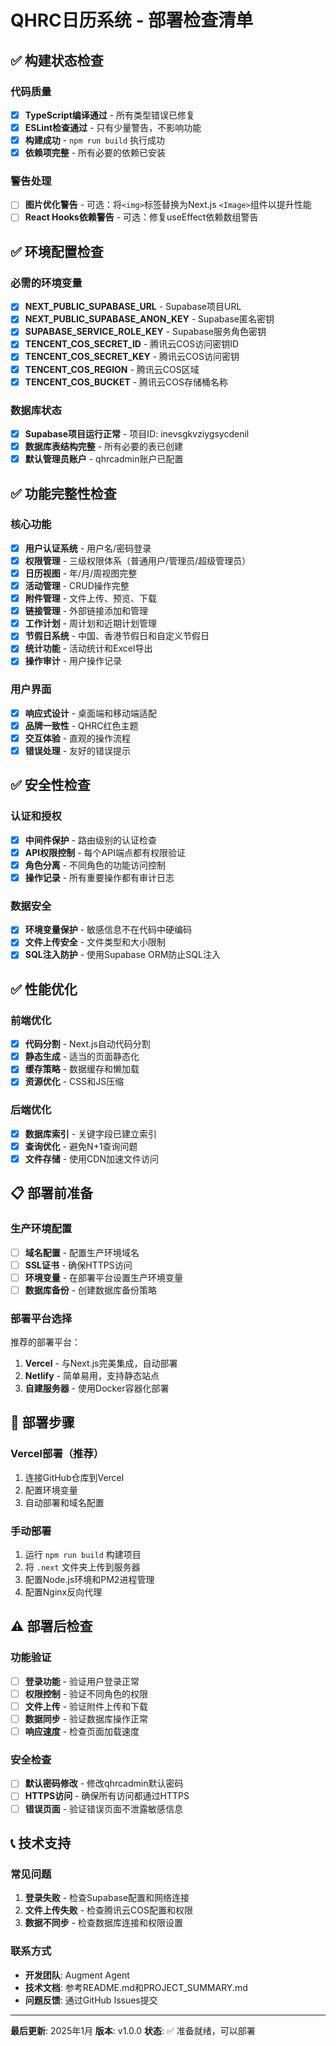 # QHRC日历系统 - 部署检查清单

## ✅ 构建状态检查

### 代码质量
- [x] **TypeScript编译通过** - 所有类型错误已修复
- [x] **ESLint检查通过** - 只有少量警告，不影响功能
- [x] **构建成功** - `npm run build` 执行成功
- [x] **依赖项完整** - 所有必要的依赖已安装

### 警告处理
- [ ] **图片优化警告** - 可选：将`<img>`标签替换为Next.js `<Image>`组件以提升性能
- [ ] **React Hooks依赖警告** - 可选：修复useEffect依赖数组警告

## ✅ 环境配置检查

### 必需的环境变量
- [x] **NEXT_PUBLIC_SUPABASE_URL** - Supabase项目URL
- [x] **NEXT_PUBLIC_SUPABASE_ANON_KEY** - Supabase匿名密钥
- [x] **SUPABASE_SERVICE_ROLE_KEY** - Supabase服务角色密钥
- [x] **TENCENT_COS_SECRET_ID** - 腾讯云COS访问密钥ID
- [x] **TENCENT_COS_SECRET_KEY** - 腾讯云COS访问密钥
- [x] **TENCENT_COS_REGION** - 腾讯云COS区域
- [x] **TENCENT_COS_BUCKET** - 腾讯云COS存储桶名称

### 数据库状态
- [x] **Supabase项目运行正常** - 项目ID: inevsgkvziygsycdenil
- [x] **数据库表结构完整** - 所有必要的表已创建
- [x] **默认管理员账户** - qhrcadmin账户已配置

## ✅ 功能完整性检查

### 核心功能
- [x] **用户认证系统** - 用户名/密码登录
- [x] **权限管理** - 三级权限体系（普通用户/管理员/超级管理员）
- [x] **日历视图** - 年/月/周视图完整
- [x] **活动管理** - CRUD操作完整
- [x] **附件管理** - 文件上传、预览、下载
- [x] **链接管理** - 外部链接添加和管理
- [x] **工作计划** - 周计划和近期计划管理
- [x] **节假日系统** - 中国、香港节假日和自定义节假日
- [x] **统计功能** - 活动统计和Excel导出
- [x] **操作审计** - 用户操作记录

### 用户界面
- [x] **响应式设计** - 桌面端和移动端适配
- [x] **品牌一致性** - QHRC红色主题
- [x] **交互体验** - 直观的操作流程
- [x] **错误处理** - 友好的错误提示

## ✅ 安全性检查

### 认证和授权
- [x] **中间件保护** - 路由级别的认证检查
- [x] **API权限控制** - 每个API端点都有权限验证
- [x] **角色分离** - 不同角色的功能访问控制
- [x] **操作记录** - 所有重要操作都有审计日志

### 数据安全
- [x] **环境变量保护** - 敏感信息不在代码中硬编码
- [x] **文件上传安全** - 文件类型和大小限制
- [x] **SQL注入防护** - 使用Supabase ORM防止SQL注入

## ✅ 性能优化

### 前端优化
- [x] **代码分割** - Next.js自动代码分割
- [x] **静态生成** - 适当的页面静态化
- [x] **缓存策略** - 数据缓存和懒加载
- [x] **资源优化** - CSS和JS压缩

### 后端优化
- [x] **数据库索引** - 关键字段已建立索引
- [x] **查询优化** - 避免N+1查询问题
- [x] **文件存储** - 使用CDN加速文件访问

## 📋 部署前准备

### 生产环境配置
- [ ] **域名配置** - 配置生产环境域名
- [ ] **SSL证书** - 确保HTTPS访问
- [ ] **环境变量** - 在部署平台设置生产环境变量
- [ ] **数据库备份** - 创建数据库备份策略

### 部署平台选择
推荐的部署平台：
1. **Vercel** - 与Next.js完美集成，自动部署
2. **Netlify** - 简单易用，支持静态站点
3. **自建服务器** - 使用Docker容器化部署

## 🚀 部署步骤

### Vercel部署（推荐）
1. 连接GitHub仓库到Vercel
2. 配置环境变量
3. 自动部署和域名配置

### 手动部署
1. 运行 `npm run build` 构建项目
2. 将 `.next` 文件夹上传到服务器
3. 配置Node.js环境和PM2进程管理
4. 配置Nginx反向代理

## ⚠️ 部署后检查

### 功能验证
- [ ] **登录功能** - 验证用户登录正常
- [ ] **权限控制** - 验证不同角色的权限
- [ ] **文件上传** - 验证附件上传和下载
- [ ] **数据同步** - 验证数据库操作正常
- [ ] **响应速度** - 检查页面加载速度

### 安全检查
- [ ] **默认密码修改** - 修改qhrcadmin默认密码
- [ ] **HTTPS访问** - 确保所有访问都通过HTTPS
- [ ] **错误页面** - 验证错误页面不泄露敏感信息

## 📞 技术支持

### 常见问题
1. **登录失败** - 检查Supabase配置和网络连接
2. **文件上传失败** - 检查腾讯云COS配置和权限
3. **数据不同步** - 检查数据库连接和权限设置

### 联系方式
- **开发团队**: Augment Agent
- **技术文档**: 参考README.md和PROJECT_SUMMARY.md
- **问题反馈**: 通过GitHub Issues提交

---

**最后更新**: 2025年1月
**版本**: v1.0.0
**状态**: ✅ 准备就绪，可以部署
